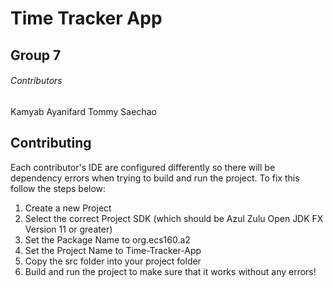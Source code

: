# Time Tracker App

## Group 7

###### Contributors
Kamyab Ayanifard
Tommy Saechao

## Contributing
Each contributor's IDE are configured differently so there will be dependency errors when trying to build and run the project. To fix this follow the steps below:

1. Create a new Project
2. Select the correct Project SDK (which should be Azul Zulu Open JDK FX Version 11 or greater)
3. Set the Package Name to org.ecs160.a2
4. Set the Project Name to Time-Tracker-App
5. Copy the src folder into your project folder
6. Build and run the project to make sure that it works without any errors!